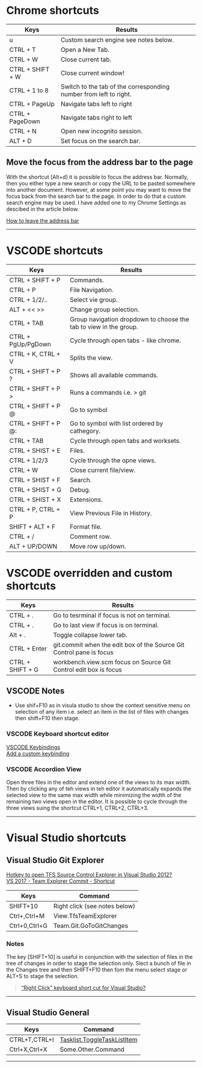 # Chrome shortcuts

| Keys			    | Results			                                                    |
| -------------     | ----------------------------------------------------------------------|
| u     		    | Custom search engine see notes below.                                 |
| CTRL + T		    | Open a New Tab.                                                       |
| CTRL + W		    | Close current tab.                                                    |
| CTRL + SHIFT + W  | Close current window!                                                 |
| CTRL + 1 to 8	    | Switch to the tab of the corresponding number from left to right.     |
| CTRL + PageUp     | Navigate tabs left to right                                           |
| CTRL + PageDown   | Navigate tabs right to left                                           |
| CTRL + N          | Open new incognito session.                                           |
| ALT + D           | Set focus on the search bar.                                          |

## Move the focus from the address bar to the page

With the shortcut [Alt+d] it is possible to focus the address bar. Normally, then you either type a new search or copy the URL to be pasted somewhere into another document. However, at some point you may want to move the focus back from the search bar to the page. In order to do that a custom search engine may be used. I have added one to my Chrome Settings as descibed in the article below. 

[How to leave the address bar](http://xavierchow.github.io/2016/03/07/vimium-leave-address-bar/)

***

# VSCODE shortcuts

| Keys			        | Results			                                                    |
| -------------         | ----------------------------------------------------------------------|
| CTRL + SHIFT + P	    | Commands.                                                             |
| CTRL + P      	    | File Navigation.                                                      |
| CTRL + 1/2/..    	    | Select vie group.                                                     |
| ALT + << >>           | Change group selection.                                               |
| CTRL + TAB    	    | Group navigation dropdown to choose the tab to view in the group.     |
| CTRL + PgUp/PgDown    | Cycle through open tabs - like chrome.                                |
| CTRL + K, CTRL + V    | Splits the view.                                                      |
| CTRL + SHIFT + P ?	| Shows all available commands.                                         |
| CTRL + SHIFT + P >	| Runs a commands i.e. > git                                            |
| CTRL + SHIFT + P @	| Go to symbol                                                          |
| CTRL + SHIFT + P @:	| Go to symbol with list ordered by cathegory.                          |
| CTRL + TAB	        | Cycle through open tabs and worksets.                                 |
| CTRL + SHIST + E	    | Files.                                                                |
| CTRL + 1/2/3  	    | Cycle through the opne views.                                         |
| CTRL + W          	| Close current file/view.                                              |
| CTRL + SHIST + F	    | Search.                                                               |
| CTRL + SHIST + G	    | Debug.                                                                |
| CTRL + SHIST + X	    | Extensions.                                                           |
| CTRL + P, CTRL + P	| View Previous File in History.                                        |
| SHIFT + ALT + F   	| Format file.                                                          |
| CTRL + /              | Comment row.                                                          |
| ALT + UP/DOWN         | Move row up/down.                                                     |

# VSCODE overridden and custom shortcuts

| Keys			        | Results			                                                    |
| -------------         | ----------------------------------------------------------------------|
| CTRL + .	            | Go to tesrminal if focus is not on terminal.                          |
| CTRL + .	            | Go to last view if focus is on terminal.                              |
| Alt  + .	            | Toggle collapse lower tab.                                            |
| CTRL + Enter  	    | git.commit when the edit box of the Source Git Control pane is focus  |
| CTRL + SHIFT + G	    | workbench.view.scm focus on  Source Git Control edit box is focus     |

## VSCODE Notes

- Use  shif+F10 as in visula studio to show the context sensitive menu on selection of any item i.e. select an item in the list of files with changes then shift+F10 then stage.

### VSCODE Keyboard shortcut editor

[VSCODE Keybindings](https://code.visualstudio.com/docs/getstarted/keybindings)  
[Add a custom keybinding](https://stackoverflow.com/questions/42796887/switch-focus-between-editor-and-integrated-terminal-in-visual-studio-code)

### VSCODE Accordion View
Open three files in the editor and extend one of the views to its max width. Then by clicking any of teh views in teh editor it automatically expands the selected view to the same max width while minimizing the width of the remaining two views open in the editor. It is possible to cycle through the three views suing the shortcut CTRL+1, CTRL+2, CTRL+3.

***

# Visual Studio shortcuts

## Visual Studio Git Explorer

[Hotkey to open TFS Source Control Explorer in Visual Studio 2012?](https://stackoverflow.com/questions/21131024/hotkey-to-open-tfs-source-control-explorer-in-visual-studio-2012)  
[VS 2017 - Team Explorer Commit - Shortcut](https://stackoverflow.com/questions/42706193/vs-2017-team-explorer-commit-shortcut)

| Keys			    | Command			                                                    |
| -------------     | ----------------------------------------------------------------------|
| SHIFT+10       	| Right click (see notes below)                                         |
| Ctrl+\,Ctrl+M 	| View.TfsTeamExplorer                                                  |
| Ctrl+0,Ctrl+G	    | Team.Git.GoToGitChanges                                               |

### Notes

The key [SHIFT+10] is useful in conjunction with the selection of files in the tree of changes 
in order to stage the selection only. Slect a bunch of file in the Changes tree and then SHIFT+F10 then fom the menu select stage or ALT+S to stage the selection.

>[“Right Click” keyboard short cut for Visual Studio?](https://stackoverflow.com/questions/559251/right-click-keyboard-short-cut-for-visual-studio)

***

## Visual Studio General

| Keys			    | Command			                                                    |
| -------------     | ----------------------------------------------------------------------|
| CTRL+T,CTRL+I     | [Tasklist.ToggleTaskListItem](https://stackoverflow.com/questions/15120139/strange-arrow-in-visual-studio-gutter-window) |
| Ctrl+X,Ctrl+X	    | Some.Other.Command                                                    |


***
